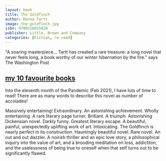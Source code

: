 ```yaml
---
layout: book
title: The Goldfinch
author: Donna Tartt
image: the-goldfinch.jpg
isbn: 9780316055420
publisher: Little, Brown and Company
categories: [Fiction, re·read]
---
```

"A soaring masterpiece... Tartt has created a rare treasure: a long novel that never feels long, a book worthy of our winter hibernation by the fire." says The Washington Post

## [my 10 favourite books](https://www.pulitzer.org/winners/donna-tartt)

Into the eleventh month of the Pandemic (Feb 2021), I have lots of time to read! There are as many words to describe this novel as number of accolades! 

Massively entertaining! Extraordinary. An astonishing achievement. Wholly entertaining. A rare literary page turner. Brilliant. A  triumph. Astonishing Dickensian novel. Darkly funny. Greatest literary escape. A beautiful, painful, unexpectedly uplifting work of art. Intoxicating. The Goldfinch is nearly perfect in its construction. Hauntingly beautiful novel. Rare novel. An out and out dazzler. A noirish thriller and an epic love story, a philosophical inquiry into the value of art, and a brooding meditation on loss, addictiton, and the uselessness of being true to oneself when that self turns out to be significantly flawed.